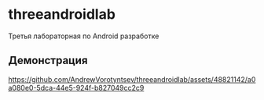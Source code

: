 # threeandroidlab

Третья лабораторная по Android разработке

## Демонстрация

https://github.com/AndrewVorotyntsev/threeandroidlab/assets/48821142/a0a080e0-5dca-44e5-924f-b827049cc2c9

